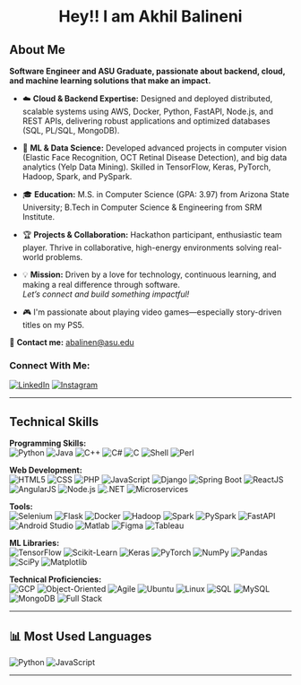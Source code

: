 <h1 align="center">Hey!! I am Akhil Balineni</h1>

## About Me
**Software Engineer and ASU Graduate, passionate about backend, cloud, and machine learning solutions that make an impact.**

- ☁️ **Cloud & Backend Expertise:** Designed and deployed distributed, scalable systems using AWS, Docker, Python, FastAPI, Node.js, and REST APIs,  delivering robust applications and optimized databases (SQL, PL/SQL, MongoDB).
- 🤖 **ML & Data Science:** Developed advanced projects in computer vision (Elastic Face Recognition, OCT Retinal Disease Detection), and big data analytics (Yelp Data Mining). Skilled in TensorFlow, Keras, PyTorch, Hadoop, Spark, and PySpark.
- 🎓 **Education:** M.S. in Computer Science (GPA: 3.97) from Arizona State University; B.Tech in Computer Science & Engineering from SRM Institute.
- 🏆 **Projects & Collaboration:** Hackathon participant, enthusiastic team player. Thrive in collaborative, high-energy environments solving real-world problems.
- 💡 **Mission:** Driven by a love for technology, continuous learning, and making a real difference through software.  
  *Let’s connect and build something impactful!*
  
- 🎮 I'm passionate about playing video games—especially story-driven titles on my PS5.

🔹 **Contact me:** [abalinen@asu.edu](mailto:abalinen@asu.edu)


### Connect With Me:
[![LinkedIn](https://img.shields.io/badge/-LinkedIn-blue?logo=linkedin&logoColor=white)](https://linkedin.com/in/akhil-balineni-a69a09206)
[![Instagram](https://img.shields.io/badge/-Instagram-red?logo=instagram&logoColor=white)](#)

---

## Technical Skills

**Programming Skills:**  
![Python](https://img.shields.io/badge/-Python-black?logo=python)
![Java](https://img.shields.io/badge/-Java-black?logo=java)
![C++](https://img.shields.io/badge/-C%2B%2B-black?logo=c%2B%2B)
![C#](https://img.shields.io/badge/-C%23-black?logo=c-sharp)
![C](https://img.shields.io/badge/-C-black?logo=c)
![Shell](https://img.shields.io/badge/-Shell-black?logo=gnu-bash)
![Perl](https://img.shields.io/badge/-Perl-black?logo=perl)

**Web Development:**  
![HTML5](https://img.shields.io/badge/-HTML5-black?logo=html5)
![CSS](https://img.shields.io/badge/-CSS-white?logo=css3)
![PHP](https://img.shields.io/badge/-PHP-black?logo=php)
![JavaScript](https://img.shields.io/badge/-JavaScript-black?logo=javascript)
![Django](https://img.shields.io/badge/-Django-black?logo=django)
![Spring Boot](https://img.shields.io/badge/-Springboot-black?logo=spring)
![ReactJS](https://img.shields.io/badge/-React-black?logo=react)
![AngularJS](https://img.shields.io/badge/-AngularJS-black?logo=angular)
![Node.js](https://img.shields.io/badge/-Node.js-black?logo=node.js)
![.NET](https://img.shields.io/badge/-.NET-black?logo=dotnet)
![Microservices](https://img.shields.io/badge/-Microservices-black?logo=docker)

**Tools:**  
![Selenium](https://img.shields.io/badge/-Selenium-black?logo=selenium)
![Flask](https://img.shields.io/badge/-Flask-white?logo=flask)
![Docker](https://img.shields.io/badge/-Docker-black?logo=docker)
![Hadoop](https://img.shields.io/badge/-Hadoop-black?logo=apachehadoop)
![Spark](https://img.shields.io/badge/-Spark-black?logo=apachespark)
![PySpark](https://img.shields.io/badge/-PySpark-black?logo=python)
![FastAPI](https://img.shields.io/badge/-FastAPI-black?logo=fastapi)
![Android Studio](https://img.shields.io/badge/-Android%20Studio-black?logo=androidstudio)
![Matlab](https://img.shields.io/badge/-Matlab-black?logo=matlab)
![Figma](https://img.shields.io/badge/-Figma-black?logo=figma)
![Tableau](https://img.shields.io/badge/-Tableau-black?logo=tableau)

**ML Libraries:**  
![TensorFlow](https://img.shields.io/badge/-Tensorflow-black?logo=tensorflow)
![Scikit-Learn](https://img.shields.io/badge/-Scikit--Learn-white?logo=scikit-learn)
![Keras](https://img.shields.io/badge/-Keras-black?logo=keras)
![PyTorch](https://img.shields.io/badge/-PyTorch-black?logo=pytorch)
![NumPy](https://img.shields.io/badge/-NumPy-black?logo=numpy)
![Pandas](https://img.shields.io/badge/-Pandas-black?logo=pandas)
![SciPy](https://img.shields.io/badge/-SciPy-black?logo=scipy)
![Matplotlib](https://img.shields.io/badge/-Matplotlib-black?logo=matplotlib)

**Technical Proficiencies:**  
![GCP](https://img.shields.io/badge/-GCP-black?logo=google-cloud)
![Object-Oriented](https://img.shields.io/badge/-OOP-black?logo=codewars)
![Agile](https://img.shields.io/badge/-Agile-black?logo=jira)
![Ubuntu](https://img.shields.io/badge/-Ubuntu-black?logo=ubuntu)
![Linux](https://img.shields.io/badge/-Linux-black?logo=linux)
![SQL](https://img.shields.io/badge/-SQL-black?logo=mysql)
![MySQL](https://img.shields.io/badge/-MySQL-black?logo=mysql)
![MongoDB](https://img.shields.io/badge/-MongoDB-black?logo=mongodb)
![Full Stack](https://img.shields.io/badge/-Full%20Stack%20Development-black?logo=github)


---
## 📊 Most Used Languages

![Python](https://img.shields.io/badge/-Python-black?logo=python)
![JavaScript](https://img.shields.io/badge/-JavaScript-black?logo=javascript)

---


